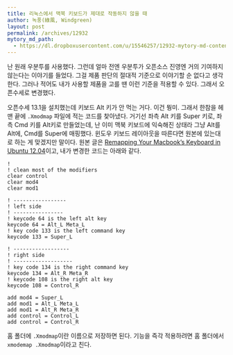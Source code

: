 ```yaml
---
title: 리눅스에서 맥북 키보드가 제대로 작동하지 않을 때
author: 녹풍(綠風, Windgreen)
layout: post
permalink: /archives/12932
mytory_md_path:
  - https://dl.dropboxusercontent.com/u/15546257/12932-mytory-md-content/macbook-keyboard-xmodmap.md
---
```

난 원래 우분투를 사용했다. 그런데 얼마 전엔 우분투가 오픈소스 진영엔 거의 기여하지 않는다는 이야기를 들었다. 그걸 제품 판단의 절대적 기준으로 이야기할 순 없다고 생각한다. 그러나 적어도 내가 사용할 제품을 고를 땐 이런 기준을 적용할 수 있다. 그래서 오픈수세로 변경했다.

오픈수세 13.1을 설치했는데 키보드 Alt 키가 안 먹는 거다. 이건 뭥미. 그래서 한참을 헤맨 끝에 `.Xmodmap` 파일에 적는 코드를 찾아냈다. 거기선 좌측 Alt 키를 Super 키로, 좌측 Cmd 키를 Alt키로 만들었는데, 난 이미 맥북 키보드에 익숙해진 상태라 그냥 Alt를 Alt에, Cmd를 Super에 매핑했다. 윈도우 키보드 레이아웃을 따른다면 원본에 있는대로 하는 게 맞겠지만 말이다. 원본 글은 [Remapping Your Macbook&#8217;s Keyboard in Ubuntu 12.04][1]이고, 내가 변경한 코드는 아래와 같다.

    ! 
    ! clean most of the modifiers
    clear control
    clear mod4
    clear mod1
    
    ! -----------------
    ! left side
    ! ----------------
    ! keycode 64 is the left alt key
    keycode 64 = Alt_L Meta_L
    ! key code 133 is the left command key
    keycode 133 = Super_L 
    
    ! ------------------
    ! right side
    ! -------------------
    ! key code 134 is the right command key
    keycode 134 = Alt_R Meta_R
    ! keycode 108 is the right alt key
    keycode 108 = Control_R
    
    add mod4 = Super_L
    add mod1 = Alt_L Meta_L
    add mod1 = Alt_R Meta_R
    add control = Control_L
    add control = Control_R
    

홈 폴더에 `.Xmodmap`이란 이름으로 저장하면 된다. 기능을 즉각 적용하려면 홈 폴더에서 `xmodemap .Xmodmap`이라고 친다.

 [1]: http://www.chrisamiller.com/blog/posts/remapping-your-macbooks-keyboard-in-ubuntu-1204